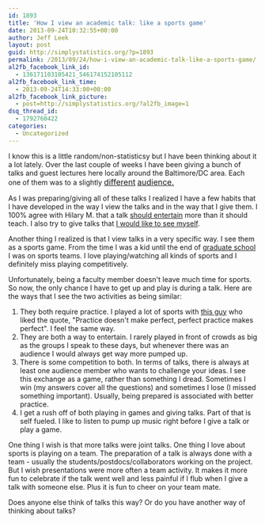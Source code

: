 ```yaml
---
id: 1893
title: 'How I view an academic talk: like a sports game'
date: 2013-09-24T10:32:55+00:00
author: Jeff Leek
layout: post
guid: http://simplystatistics.org/?p=1893
permalink: /2013/09/24/how-i-view-an-academic-talk-like-a-sports-game/
al2fb_facebook_link_id:
  - 136171103105421_546174152105112
al2fb_facebook_link_time:
  - 2013-09-24T14:33:00+00:00
al2fb_facebook_link_picture:
  - post=http://simplystatistics.org/?al2fb_image=1
dsq_thread_id:
  - 1792760422
categories:
  - Uncategorized
---
```

I know this is a little random/non-statisticsy but I have been thinking about it a lot lately. Over the last couple of weeks I have been giving a bunch of talks and guest lectures here locally around the Baltimore/DC area. Each one of them was to a slightly <a style="font-size: 16px;" href="http://www.meetup.com/Data-Science-MD/events/135629022/">different</a> <a style="font-size: 16px;" href="http://www.cbcb.umd.edu/~langmead/teaching/f2013_439/syllabus.pdf">audience.</a>

As I was preparing/giving all of these talks I realized I have a few habits that I have developed in the way I view the talks and in the way that I give them. I 100% agree with Hilary M. that a talk [should entertain](http://www.hilarymason.com/speaking/speaking-entertain-dont-teach/) more than it should teach. I also try to give talks that [I would like to see myself](http://simplystatistics.org/2012/03/05/characteristics-of-my-favorite-statistics-talks/).

Another thing I realized is that I view talks in a very specific way. I see them as a sports game. From the time I was a kid until the end of [graduate school](http://biostat.jhsph.edu/~jleek/ultimate.png) I was on sports teams. I love playing/watching all kinds of sports and I definitely miss playing competitively.

Unfortunately, being a faculty member doesn't leave much time for sports. So now, the only chance I have to get up and play is during a talk. Here are the ways that I see the two activities as being similar:

  1. They both require practice. I played a lot of sports with [this guy](http://www.biostat.umn.edu/~rudser/Images/IMG_0220.JPG) who liked the quote, "Practice doesn't make perfect, perfect practice makes perfect". I feel the same way.
  2. They are both a way to entertain. I rarely played in front of crowds as big as the groups I speak to these days, but whenever there was an audience I would always get way more pumped up.
  3. There is some competition to both. In terms of talks, there is always at least one audience member who wants to challenge your ideas. I see this exchange as a game, rather than something I dread. Sometimes I win (my answers cover all the questions) and sometimes I lose (I missed something important). Usually, being prepared is associated with better practice.
  4. I get a rush off of both playing in games and giving talks. Part of that is self fueled. I like to listen to pump up music right before I give a talk or play a game.

One thing I wish is that more talks were joint talks. One thing I love about sports is playing on a team. The preparation of a talk is always done with a team - usually the students/postdocs/collaborators working on the project. But I wish presentations were more often a team activity. It makes it more fun to celebrate if the talk went well and less painful if I flub when I give a talk with someone else. Plus it is fun to cheer on your team mate.

Does anyone else think of talks this way? Or do you have another way of thinking about talks?

&nbsp;

&nbsp;

&nbsp;